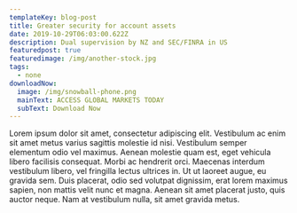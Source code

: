 ```yaml
---
templateKey: blog-post
title: Greater security for account assets
date: 2019-10-29T06:03:00.622Z
description: Dual supervision by NZ and SEC/FINRA in US
featuredpost: true
featuredimage: /img/another-stock.jpg
tags:
  - none
downloadNow:
  image: /img/snowball-phone.png
  mainText: ACCESS GLOBAL MARKETS TODAY
  subText: Download Now
---
```

Lorem ipsum dolor sit amet, consectetur adipiscing elit. Vestibulum ac enim sit amet metus varius sagittis molestie id nisi. Vestibulum semper elementum odio vel maximus. Aenean molestie quam est, eget vehicula libero facilisis consequat. Morbi ac hendrerit orci. Maecenas interdum vestibulum libero, vel fringilla lectus ultrices in. Ut ut laoreet augue, eu gravida sem. Duis placerat, odio sed volutpat dignissim, erat lorem maximus sapien, non mattis velit nunc et magna. Aenean sit amet placerat justo, quis auctor neque. Nam at vestibulum nulla, sit amet gravida metus.

